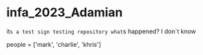 # infa_2023_Adamian
it`s a test sign
testing repository
what`s happened?
I don`t know

people = ['mark', 'charlie', 'khris']
